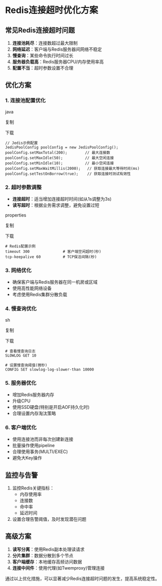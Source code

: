 # Redis连接超时优化方案

## 常见Redis连接超时问题

1. **连接池耗尽**：连接数超过最大限制
2. **网络延迟**：客户端与Redis服务器间网络不稳定
3. **慢查询**：某些命令执行时间过长
4. **服务器负载高**：Redis服务器CPU/内存使用率高
5. **配置不当**：超时参数设置不合理

## 优化方案

### 1. 连接池配置优化

java



复制



下载

```
// Jedis示例配置
JedisPoolConfig poolConfig = new JedisPoolConfig();
poolConfig.setMaxTotal(200);        // 最大连接数
poolConfig.setMaxIdle(50);          // 最大空闲连接
poolConfig.setMinIdle(10);          // 最小空闲连接
poolConfig.setMaxWaitMillis(2000);   // 获取连接最大等待时间(ms)
poolConfig.setTestOnBorrow(true);    // 获取连接时测试有效性
```

### 2. 超时参数调整

- **连接超时**：适当增加连接超时时间(如从1s调整为3s)
- **读写超时**：根据业务需求调整，避免设置过短

properties



复制



下载

```
# Redis配置示例
timeout 300               # 客户端空闲超时(秒)
tcp-keepalive 60          # TCP保活间隔(秒)
```

### 3. 网络优化

- 确保客户端与Redis服务器在同一机房或区域
- 使用高性能网络设备
- 考虑使用Redis集群分散负载

### 4. 慢查询优化

sh



复制



下载

```
# 查看慢查询日志
SLOWLOG GET 10

# 设置慢查询阈值(微秒)
CONFIG SET slowlog-log-slower-than 10000
```

### 5. 服务器优化

- 增加Redis服务器内存
- 升级CPU
- 使用SSD硬盘(特别是开启AOF持久化时)
- 合理设置内存淘汰策略

### 6. 客户端优化

- 使用连接池而非每次创建新连接
- 批量操作使用pipeline
- 合理使用事务(MULTI/EXEC)
- 避免大Key操作

## 监控与告警

1. 监控Redis关键指标：
   - 内存使用率
   - 连接数
   - 命中率
   - 延迟时间
2. 设置合理告警阈值，及时发现潜在问题

## 高级方案

1. **读写分离**：使用Redis副本处理读请求
2. **分片集群**：数据分散到多个节点
3. **客户端缓存**：本地缓存高频访问数据
4. **连接中间件**：使用代理(如Twemproxy)管理连接

通过以上优化措施，可以显著减少Redis连接超时问题的发生，提高系统稳定性。